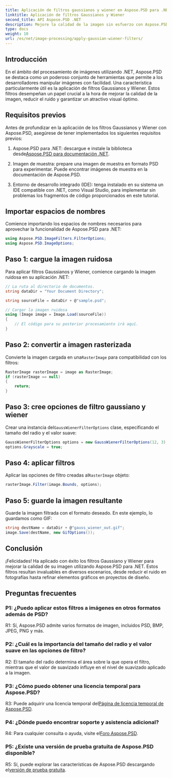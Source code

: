 ```yaml
---
title: Aplicación de filtros gaussianos y wiener en Aspose.PSD para .NET
linktitle: Aplicación de filtros Gaussianos y Wiener
second_title: API Aspose.PSD .NET
description: Mejore la calidad de la imagen sin esfuerzo con Aspose.PSD para .NET. Aplique filtros Gaussianos y Wiener para reducir el ruido y lograr un atractivo visual óptimo.
type: docs
weight: 10
url: /es/net/image-processing/apply-gaussian-wiener-filters/
---
```

## Introducción

En el ámbito del procesamiento de imágenes utilizando .NET, Aspose.PSD se destaca como un poderoso conjunto de herramientas que permite a los desarrolladores manipular imágenes con facilidad. Una característica particularmente útil es la aplicación de filtros Gaussianos y Wiener. Estos filtros desempeñan un papel crucial a la hora de mejorar la calidad de la imagen, reducir el ruido y garantizar un atractivo visual óptimo.

## Requisitos previos

Antes de profundizar en la aplicación de los filtros Gaussianos y Wiener con Aspose.PSD, asegúrese de tener implementados los siguientes requisitos previos:

1. Aspose.PSD para .NET: descargue e instale la biblioteca desde[Aspose.PSD para documentación .NET](https://reference.aspose.com/psd/net/).

2. Imagen de muestra: prepare una imagen de muestra en formato PSD para experimentar. Puede encontrar imágenes de muestra en la documentación de Aspose.PSD.

3. Entorno de desarrollo integrado (IDE): tenga instalado en su sistema un IDE compatible con .NET, como Visual Studio, para implementar sin problemas los fragmentos de código proporcionados en este tutorial.

## Importar espacios de nombres

Comience importando los espacios de nombres necesarios para aprovechar la funcionalidad de Aspose.PSD para .NET:

```csharp
using Aspose.PSD.ImageFilters.FilterOptions;
using Aspose.PSD.ImageOptions;
```

## Paso 1: cargue la imagen ruidosa

Para aplicar filtros Gaussianos y Wiener, comience cargando la imagen ruidosa en su aplicación .NET:

```csharp
// La ruta al directorio de documentos.
string dataDir = "Your Document Directory";

string sourceFile = dataDir + @"sample.psd";

// Cargar la imagen ruidosa
using (Image image = Image.Load(sourceFile))
{
    // El código para su posterior procesamiento irá aquí.
}
```

## Paso 2: convertir a imagen rasterizada

 Convierte la imagen cargada en una`RasterImage` para compatibilidad con los filtros:

```csharp
RasterImage rasterImage = image as RasterImage;
if (rasterImage == null)
{
    return;
}
```

## Paso 3: cree opciones de filtro gaussiano y wiener

 Crear una instancia del`GaussWienerFilterOptions` clase, especificando el tamaño del radio y el valor suave:

```csharp
GaussWienerFilterOptions options = new GaussWienerFilterOptions(12, 3);
options.Grayscale = true;
```

## Paso 4: aplicar filtros

 Aplicar las opciones de filtro creadas al`RasterImage` objeto:

```csharp
rasterImage.Filter(image.Bounds, options);
```

## Paso 5: guarde la imagen resultante

Guarde la imagen filtrada con el formato deseado. En este ejemplo, lo guardamos como GIF:

```csharp
string destName = dataDir + @"gauss_wiener_out.gif";
image.Save(destName, new GifOptions());
```

## Conclusión

¡Felicidades! Ha aplicado con éxito los filtros Gaussiano y Wiener para mejorar la calidad de su imagen utilizando Aspose.PSD para .NET. Estos filtros resultan invaluables en diversos escenarios, desde reducir el ruido en fotografías hasta refinar elementos gráficos en proyectos de diseño.

## Preguntas frecuentes

### P1: ¿Puedo aplicar estos filtros a imágenes en otros formatos además de PSD?

R1: Sí, Aspose.PSD admite varios formatos de imagen, incluidos PSD, BMP, JPEG, PNG y más.

### P2: ¿Cuál es la importancia del tamaño del radio y el valor suave en las opciones de filtro?

R2: El tamaño del radio determina el área sobre la que opera el filtro, mientras que el valor de suavizado influye en el nivel de suavizado aplicado a la imagen.

### P3: ¿Cómo puedo obtener una licencia temporal para Aspose.PSD?

 R3: Puede adquirir una licencia temporal del[Página de licencia temporal de Aspose.PSD](https://purchase.aspose.com/temporary-license/).

### P4: ¿Dónde puedo encontrar soporte y asistencia adicional?

 R4: Para cualquier consulta o ayuda, visite el[Foro Aspose.PSD](https://forum.aspose.com/c/psd/34).

### P5: ¿Existe una versión de prueba gratuita de Aspose.PSD disponible?

 R5: Sí, puede explorar las características de Aspose.PSD descargando el[versión de prueba gratuita](https://releases.aspose.com/).
